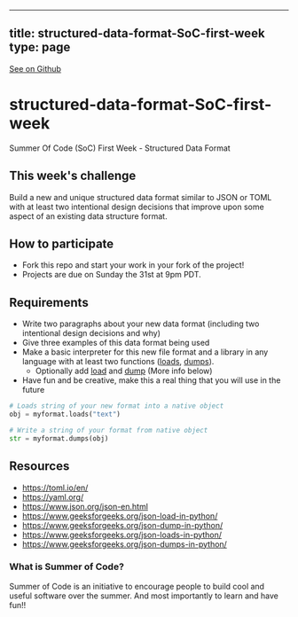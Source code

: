 
---
title: structured-data-format-SoC-first-week
type: page
---

[See on Github](https://github.com/jakeroggenbuck/structured-data-format-SoC-first-week/)

# structured-data-format-SoC-first-week
Summer Of Code (SoC) First Week - Structured Data Format

## This week's challenge
Build a new and unique structured data format similar to JSON or TOML with at least two intentional design decisions that improve upon some aspect of an existing data structure format.

## How to participate
- Fork this repo and start your work in your fork of the project!
- Projects are due on Sunday the 31st at 9pm PDT.

## Requirements
- Write two paragraphs about your new data format (including two intentional design decisions and why)
- Give three examples of this data format being used
- Make a basic interpreter for this new file format and a library in any language with at least two functions ([loads](https://www.geeksforgeeks.org/json-loads-in-python/), [dumps](https://www.geeksforgeeks.org/json-dumps-in-python/)).
  - Optionally add [load](https://www.geeksforgeeks.org/json-load-in-python/) and [dump](https://www.geeksforgeeks.org/json-dump-in-python/) (More info below)
- Have fun and be creative, make this a real thing that you will use in the future

```py
# Loads string of your new format into a native object
obj = myformat.loads("text")

# Write a string of your format from native object
str = myformat.dumps(obj)
```

## Resources
- https://toml.io/en/
- https://yaml.org/
- https://www.json.org/json-en.html
- https://www.geeksforgeeks.org/json-load-in-python/
- https://www.geeksforgeeks.org/json-dump-in-python/
- https://www.geeksforgeeks.org/json-loads-in-python/
- https://www.geeksforgeeks.org/json-dumps-in-python/

### What is Summer of Code?
Summer of Code is an initiative to encourage people to build cool and useful software over the summer. And most importantly to learn and have fun!!
